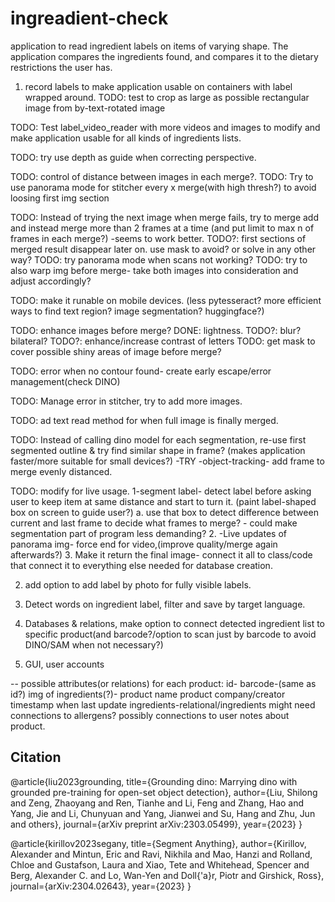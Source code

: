 # ingreadient-check
application to read ingredient labels on items of varying shape.
The application compares the ingredients found, and compares it
to the dietary restrictions the user has.

1) record labels to make application usable on containers with label wrapped around.
TODO: test to crop as large as possible rectangular image from by-text-rotated image
 
TODO: Test label_video_reader with more videos and images to modify and make application
      usable for all kinds of ingredients lists.

TODO: try use depth as guide when correcting perspective.

TODO: control of distance between images in each merge?.
TODO: Try to use panorama mode for stitcher every x
      merge(with high thresh?) to avoid loosing first img section

TODO: Instead of trying the next image when merge fails, try to
      merge add and instead merge more than 2 frames at a time
      (and put limit to max n of frames in each merge?)
      -seems to work better.
      TODO?: first sections of merged result disappear later on.
             use mask to avoid? or solve in any other way?
TODO: try panorama mode when scans not working?
TODO: try to also warp img before merge- 
      take both images into consideration and adjust accordingly?

TODO: make it runable on mobile devices.
      (less pytesseract? more efficient ways to find text region? image segmentation? huggingface?)

TODO: enhance images before merge?
  DONE: lightness.
  TODO?: blur? bilateral?
  TODO?: enhance/increase contrast of letters
TODO: get mask to cover possible shiny areas of image before merge?

TODO: error when no contour found- create early escape/error management(check DINO)

TODO: Manage error in stitcher, try to add more images.

TODO: ad text read method for when full image is finally merged.

TODO: Instead of calling dino model for each segmentation, re-use first segmented outline & try
      find similar shape in frame? (makes application faster/more suitable for small devices?)
      -TRY -object-tracking- add frame to merge evenly distanced.

TODO: modify for live usage.
      1-segment label- detect label before asking user to keep item at same distance
      and start to turn it. (paint label-shaped box on screen to guide user?)
            a. use that box to detect difference between current and last frame to decide
               what frames to merge? - could make segmentation part of program less demanding?
      2. -Live updates of panorama img- force end for video,(improve quality/merge again afterwards?)
      3. Make it return the final image- connect it all to class/code that connect it to everything else
         needed for database creation.

2) add option to add label by photo for fully visible labels.

3) Detect words on ingredient label, filter and save by target language.

4) Databases & relations, make option to connect detected ingredient list to specific product(and barcode?/option to scan just by barcode to avoid DINO/SAM when not necessary?)

5) GUI, user accounts

-- possible attributes(or relations) for each product:
   id-
   barcode-(same as id?)
   img of ingredients(?)-
   product name
   product company/creator
   timestamp when last update
   ingredients-relational/ingredients might need connections to allergens?
   possibly connections to user notes about product.

## Citation
@article{liu2023grounding,
  title={Grounding dino: Marrying dino with grounded pre-training for open-set object detection},
  author={Liu, Shilong and Zeng, Zhaoyang and Ren, Tianhe and Li, Feng and Zhang, Hao and Yang, Jie and Li, Chunyuan and Yang, Jianwei and Su, Hang and Zhu, Jun and others},
  journal={arXiv preprint arXiv:2303.05499},
  year={2023}
}

@article{kirillov2023segany,
  title={Segment Anything},
  author={Kirillov, Alexander and Mintun, Eric and Ravi, Nikhila and Mao, Hanzi and Rolland, Chloe and Gustafson, Laura and Xiao, Tete and Whitehead, Spencer and Berg, Alexander C. and Lo, Wan-Yen and Doll{\'a}r, Piotr and Girshick, Ross},
  journal={arXiv:2304.02643},
  year={2023}
}
